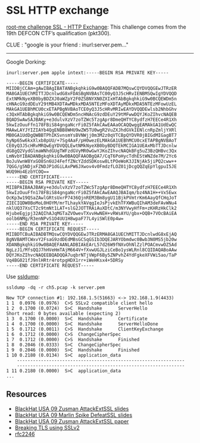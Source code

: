 # SSL HTTP exchange

[root-me challenge SSL - HTTP Exchange](https://www.root-me.org/en/Challenges/Network/SSL-HTTP-exchange): This challenge comes from the 19th DEFCON CTF’s qualification (pkt300).

CLUE : "google is your friend : inurl:server.pem..."

----

Google Dorking: 

    inurl:server.pem apple intext:-----BEGIN RSA PRIVATE KEY-----

```text
-----BEGIN CERTIFICATE-----
MIIDBjCCAm+gAwIBAgIBATANBgkqhkiG9w0BAQQFADB7MQswCQYDVQQGEwJTRzER
MA8GA1UEChMITTJDcnlwdG8xFDASBgNVBAsTC00yQ3J5cHRvIENBMSQwIgYDVQQD
ExtNMkNyeXB0byBDZXJ0aWZpY2F0ZSBNYXN0ZXIxHTAbBgkqhkiG9w0BCQEWDm5n
cHNAcG9zdDEuY29tMB4XDTAwMDkxMDA5NTEzMFoXDTAyMDkxMDA5NTEzMFowUzEL
MAkGA1UEBhMCU0cxETAPBgNVBAoTCE0yQ3J5cHRvMRIwEAYDVQQDEwlsb2NhbGhv
c3QxHTAbBgkqhkiG9w0BCQEWDm5ncHNAcG9zdDEuY29tMFwwDQYJKoZIhvcNAQEB
BQADSwAwSAJBAKy+e3dulvXzV7zoTZWc5TzgApr8DmeQHTYC8ydfzH7EECe4R1Xh
5kwIzOuuFfn178FBiS84gngaNcrFi0Z5fAkCAwEAAaOCAQQwggEAMAkGA1UdEwQC
MAAwLAYJYIZIAYb4QgENBB8WHU9wZW5TU0wgR2VuZXJhdGVkIENlcnRpZmljYXRl
MB0GA1UdDgQWBBTPhIKSvnsmYsBVNWjj0m3M2z0qVTCBpQYDVR0jBIGdMIGagBT7
hyNp65w6kxXlxb8pUU/+7Sg4AaF/pH0wezELMAkGA1UEBhMCU0cxETAPBgNVBAoT
CE0yQ3J5cHRvMRQwEgYDVQQLEwtNMkNyeXB0byBDQTEkMCIGA1UEAxMbTTJDcnlw
dG8gQ2VydGlmaWNhdGUgTWFzdGVyMR0wGwYJKoZIhvcNAQkBFg5uZ3BzQHBvc3Qx
LmNvbYIBADANBgkqhkiG9w0BAQQFAAOBgQA7/CqT6PoHycTdhEStWNZde7M/2Yc6
BoJuVwnW8YxGO8Sn6UJ4FeffZNcYZddSDKosw8LtPOeWoK3JINjAk5jiPQ2cww++
7QGG/g5NDjxFZNDJP1dGiLAxPW6JXwov4v0FmdzfLOZ01jDcgQQZqEpYlgpuI5JE
WUQ9Ho4EzbYCOQ==
-----END CERTIFICATE-----
-----BEGIN RSA PRIVATE KEY-----
MIIBPAIBAAJBAKy+e3dulvXzV7zoTZWc5TzgApr8DmeQHTYC8ydfzH7EECe4R1Xh
5kwIzOuuFfn178FBiS84gngaNcrFi0Z5fAkCAwEAAQJBAIqm/bz4NA1H++Vx5Ewx
OcKp3w19QSaZAwlGRtsUxrP7436QjnREM3Bm8ygU11BjkPVmtrKm6AayQfCHqJoT
ZIECIQDW0BoMoL0HOYM/mrTLhaykYAVqgIeJsPjvkEhTFXWBuQIhAM3deFAvWNu4
nklUQ37XsCT2c9tmNt1LAT+slG2JOTTRAiAuXDtC/m3NYVwyHfFm+zKHRzHkClk2
HjubeEgjpj32AQIhAJqMGTaZVOwevTXvvHwNEH+vRWsAYU/gbx+OQB+7VOcBAiEA
oolb6NMg/R3enNPvS1O4UU1H8wpaF77L4yiSWlE0p4w=
-----END RSA PRIVATE KEY-----
-----BEGIN CERTIFICATE REQUEST-----
MIIBDTCBuAIBADBTMQswCQYDVQQGEwJTRzERMA8GA1UEChMITTJDcnlwdG8xEjAQ
BgNVBAMTCWxvY2FsaG9zdDEdMBsGCSqGSIb3DQEJARYObmdwc0Bwb3N0MS5jb20w
XDANBgkqhkiG9w0BAQEFAANLADBIAkEArL57d26W9fNXvOhNlZzlPOACmvwOZ5Ad
NgLzJ1/MfsQQJ7hHVeHmTAjM664V+fXvwUGJLziCeBo1ysWLRnl8CQIDAQABoAAw
DQYJKoZIhvcNAQEEBQADQQA7uqbrNTjVWpF6By5ZNPvhZ4YdFgkeXFVWi5ao/TaP
Vq4BG021fJ9nlHRtr4rotpgHDX1rr+iWeHKsx4+5DRSy
-----END CERTIFICATE REQUEST-----
```

Use [ssldump](https://www.kali.org/tools/ssldump/):

```text
ssldump -dq -r ch5.pcap -k server.pem
```

```text
New TCP connection #1: 192.168.1.5(51663) <-> 192.168.1.9(4433)
1 1  0.0976 (0.0976)  C>S SSLv2 compatible client hello
1 2  0.1700 (0.0724)  S>C  Handshake      ServerHello
Short read: 0 bytes available (expecting 2)
1 3  0.1700 (0.0000)  S>C  Handshake      Certificate
1 4  0.1700 (0.0000)  S>C  Handshake      ServerHelloDone
1 5  0.1712 (0.0011)  C>S  Handshake      ClientKeyExchange
1 6  0.1712 (0.0000)  C>S  ChangeCipherSpec
1 7  0.1712 (0.0000)  C>S  Handshake      Finished
1 8  0.2046 (0.0333)  S>C  ChangeCipherSpec
1 9  0.2046 (0.0000)  S>C  Handshake      Finished
1 10 0.2180 (0.0134)  S>C  application_data
    ---------------------------------------------------------------
    ---------------------------------------------------------------
1 11 0.2180 (0.0000)  S>C  application_data
...
```

## Resources

* [BlackHat USA 09 Zusman AttackExtSSL slides](https://repository.root-me.org/R%C3%A9seau/EN%20-%20BlackHat%20USA%2009%20Zusman%20AttackExtSSL%20slides.pdf)
* [BlackHat USA 09 Marlin Spike DefeatSSL slides](https://repository.root-me.org/R%C3%A9seau/EN%20-%20BlackHat%20USA%2009%20Marlin%20Spike%20DefeatSSL%20slides.pdf)
* [BlackHat USA 09 Zusman AttackExtSSL paper](https://repository.root-me.org/R%C3%A9seau/EN%20-%20BlackHat%20USA%2009%20Zusman%20AttackExtSSL%20paper.pdf)
* [Breaking TLS using SSLv2](https://repository.root-me.org/Cryptographie/Asym%C3%A9trique/EN%20-%20DROWN:%20Breaking%20TLS%20using%20SSLv2.pdf)
* [rfc2246](https://repository.root-me.org/RFC/EN%20-%20rfc2246.txt)